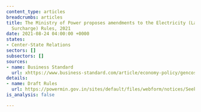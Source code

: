 ```yaml
---
content_type: articles
breadcrumbs: articles
title: The Ministry of Power proposes amendments to the Electricity (Late Payment
  Surcharge) Rules, 2021
date: 2021-08-24 04:00:00 +0000
states:
- Center-State Relations
sectors: []
subsectors: []
sources:
- name: Business Standard
  url: xhttps://www.business-standard.com/article/economy-policy/gencos-to-be-allowed-to-sell-power-in-open-market-if-not-paid-by-discoms-121081900906_1.html
details:
- name: Draft Rules
  url: https://powermin.gov.in/sites/default/files/webform/notices/Seeking_comments_on_Draft_Electricity_Late_Payment_Surcharge_Amendment_Rules_2021.pdf
is_analysis: false

---
```

